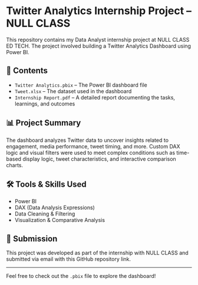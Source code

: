 # Twitter Analytics Internship Project – NULL CLASS

This repository contains my Data Analyst internship project at NULL CLASS ED TECH. The project involved building a Twitter Analytics Dashboard using Power BI.

## 📁 Contents

- `Twitter Analytics.pbix` – The Power BI dashboard file
- `Tweet.xlsx` – The dataset used in the dashboard
- `Internship Report.pdf` – A detailed report documenting the tasks, learnings, and outcomes

## 📊 Project Summary

The dashboard analyzes Twitter data to uncover insights related to engagement, media performance, tweet timing, and more. Custom DAX logic and visual filters were used to meet complex conditions such as time-based display logic, tweet characteristics, and interactive comparison charts.

## 🛠️ Tools & Skills Used

- Power BI
- DAX (Data Analysis Expressions)
- Data Cleaning & Filtering
- Visualization & Comparative Analysis

## 📧 Submission

This project was developed as part of the internship with NULL CLASS and submitted via email with this GitHub repository link.

---

Feel free to check out the `.pbix` file to explore the dashboard!
